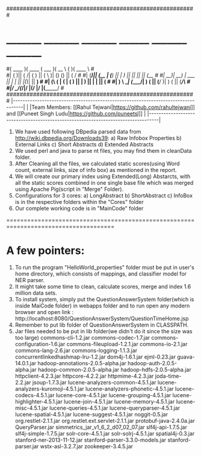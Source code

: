 #########################################################
# _______  _______  _______  ______   _______  _______  #
#(  ____ )(  ____ \(  ___  )(  __  \ (       )(  ____ \ #     
#| (    )|| (    \/| (   ) || (  \  )| () () || (    \/ #
#| (____)|| (__    | (___) || |   ) || || || || (__     #
#|     __)|  __)   |  ___  || |   | || |(_)| ||  __)    #
#| (\ (   | (      | (   ) || |   ) || |   | || (       #
#| ) \ \__| (____/\| )   ( || (__/  )| )   ( || (____/\ #
#|/   \__/(_______/|/     \|(______/ |/     \|(_______/ #
#########################################################
|----------------------------------------------------------------------------------|                                                                |
|Team Members: [[Rahul Tejwani|https://github.com/rahultejwani]] and [[Puneet Singh Ludu|https://github.com/puneetsl]]   |
|----------------------------------------------------------------------------------|

1. We have used following DBpedia parsed data from http://wiki.dbpedia.org/Downloads39:
	a) Raw Infobox Properties
	b) External Links
	c) Short Abstracts
	d) Extended Abstracts
2. We used perl and java to parse nt files, you may find them in cleanData folder.
3. After Cleaning all the files, we calculated static scores(using Word count, external links, size of info box) as mentioned in the report.
4. We will create our primary index using Extended(Long) Abstarcts, with all the static scores combined in one single base file which was merged using Apache Pig(script in "Merge" Folder).
5. Configurations for 3 cores:
	a) LongAbstract
	b) ShortAbstract
	c) InfoBox
	is in the respective folders within the "Cores" folder
6. Our complete working code is in "MainCode" folder

=====================================================================================

A few pointers:
=====================================================================================
1. To run the program "HelloWorld_properties" folder must be put in user's home directory, which consists of mappings, and classifier model for NER parser. 
2. It might take some time to clean, calculate scores, merge and index 1.6 million data sets.
3. To install system, simply put the QuestionAnswerSystem folder(which is inside MaiCode folder) in webapps folder and to run open any modern browser and open link :
	http://localhost:8080/QuestionAnswerSystem/QuestionTimeHome.jsp
4. Remember to put lib folder of QuestionAnswerSystem in CLASSPATH.
5. Jar files needed to be put in lib folder(we didn't do it since the size was too large)
commons-cli-1.2.jar
commons-codec-1.7.jar
commons-configuration-1.6.jar
commons-fileupload-1.2.1.jar
commons-io-2.1.jar
commons-lang-2.6.jar
commons-logging-1.1.3.jar
concurrentlinkedhashmap-lru-1.2.jar
dom4j-1.6.1.jar
ejml-0.23.jar
guava-14.0.1.jar
hadoop-annotations-2.0.5-alpha.jar
hadoop-auth-2.0.5-alpha.jar
hadoop-common-2.0.5-alpha.jar
hadoop-hdfs-2.0.5-alpha.jar
httpclient-4.2.3.jar
httpcore-4.2.2.jar
httpmime-4.2.3.jar
joda-time-2.2.jar
jsoup-1.7.3.jar
lucene-analyzers-common-4.5.1.jar
lucene-analyzers-kuromoji-4.5.1.jar
lucene-analyzers-phonetic-4.5.1.jar
lucene-codecs-4.5.1.jar
lucene-core-4.5.1.jar
lucene-grouping-4.5.1.jar
lucene-highlighter-4.5.1.jar
lucene-join-4.5.1.jar
lucene-memory-4.5.1.jar
lucene-misc-4.5.1.jar
lucene-queries-4.5.1.jar
lucene-queryparser-4.5.1.jar
lucene-spatial-4.5.1.jar
lucene-suggest-4.5.1.jar
noggit-0.5.jar
org.restlet-2.1.1.jar
org.restlet.ext.servlet-2.1.1.jar
protobuf-java-2.4.0a.jar
QueryParser.jar
simmetrics_jar_v1_6_2_d07_02_07.jar
slf4j-api-1.7.5.jar
slf4j-simple-1.7.5.jar
solr-core-4.5.1.jar
solr-solrj-4.5.1.jar
spatial4j-0.3.jar
stanford-ner-2013-11-12.jar
stanford-parser-3.3.0-models.jar
stanford-parser.jar
wstx-asl-3.2.7.jar
zookeeper-3.4.5.jar
